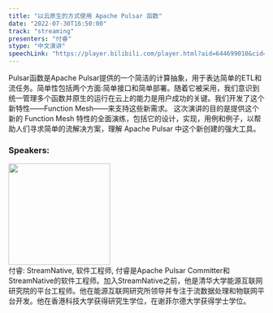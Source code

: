 ```yaml
---
title: "以云原生的方式使用 Apache Pulsar 函数"
date: "2022-07-30T16:50:00"
track: "streaming"
presenters: "付睿"
stype: "中文演讲"
speechLink: "https://player.bilibili.com/player.html?aid=644699010&cid=807284391&page=1"
---
```

Pulsar函数是Apache Pulsar提供的一个简洁的计算抽象，用于表达简单的ETL和流任务。简单性包括两个方面:简单接口和简单部署。随着它被采用，我们意识到统一管理多个函数并原生的运行在云上的能力是用户成功的关键。我们开发了这个新特性——Function Mesh——来支持这些新需求。
这次演讲的目的是提供这个新的 Function Mesh 特性的全面演练，包括它的设计，实现，用例和例子，以帮助人们寻求简单的流解决方案，理解 Apache Pulsar 中这个新创建的强大工具。
 ### Speakers: 
 <img src="images/speaker/1161.png" width="200" /><br>付睿: StreamNative, 软件工程师, 付睿是Apache Pulsar Committer和StreamNative的软件工程师。加入StreamNative之前，他是清华大学能源互联网研究院的平台工程师。他在能源互联网研究所领导并专注于流数据处理和物联网平台开发。他在香港科技大学获得研究生学位，在谢菲尔德大学获得学士学位。

 
